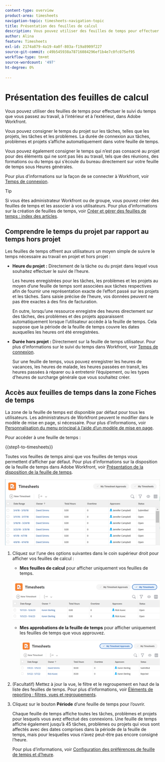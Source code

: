 ```yaml
---
content-type: overview
product-area: timesheets
navigation-topic: timesheets-navigation-topic
title: Présentation des feuilles de calcul
description: Vous pouvez utiliser des feuilles de temps pour effectuer le suivi du temps que vous passez au travail, à l’intérieur et à l’extérieur, dans Adobe Workfront.
author: Alina
feature: Timesheets
exl-id: 2174a879-4a19-4a0f-803a-f19a8909f227
source-git-commit: c49b545938a78716084296ef1b4e7c0fc075ef95
workflow-type: tm+mt
source-wordcount: '497'
ht-degree: 0%

---
```


# Présentation des feuilles de calcul

Vous pouvez utiliser des feuilles de temps pour effectuer le suivi du temps que vous passez au travail, à l’intérieur et à l’extérieur, dans Adobe Workfront.

Vous pouvez consigner le temps du projet sur les tâches, telles que les projets, les tâches et les problèmes. La durée de connexion aux tâches, problèmes et projets s’affiche automatiquement dans votre feuille de temps.

Vous pouvez également consigner le temps qui n’est pas consacré au projet pour des éléments qui ne sont pas liés au travail, tels que des réunions, des formations ou du temps qui s’écoule du bureau directement sur votre feuille de temps sous Heures générales.

Pour plus d’informations sur la façon de se connecter à Workfront, voir [Temps de connexion](../../timesheets/create-and-manage-timesheets/log-time.md).

>[!TIP]
>
>Si vous êtes administrateur Workfront ou de groupe, vous pouvez créer des feuilles de temps et les associer à vos utilisateurs. Pour plus d’informations sur la création de feuilles de temps, voir [Créer et gérer des feuilles de temps : index des articles](../create-and-manage-timesheets/create-and-manage-timesheets.md).


## Comprendre le temps du projet par rapport au temps hors projet

Les feuilles de temps offrent aux utilisateurs un moyen simple de suivre le temps nécessaire au travail en projet et hors projet :

* **Heure du projet :** Directement de la tâche ou du projet dans lequel vous souhaitez effectuer le suivi de l’heure.

  Les heures enregistrées pour les tâches, les problèmes et les projets au moyen d’une feuille de temps sont associées aux tâches respectives afin de fournir une représentation exacte de l’effort passé sur les projets et les tâches. Sans saisie précise de l’heure, vos données peuvent ne pas être exactes à des fins de facturation.

  En outre, lorsqu’une ressource enregistre des heures directement sur des tâches, des problèmes et des projets apparaissent automatiquement lorsque l’utilisateur accède à la feuille de temps. Cela suppose que la période de la feuille de temps couvre les dates auxquelles les heures ont été enregistrées.

* **Durée hors projet :** Directement sur la feuille de temps utilisateur. Pour plus d’informations sur le suivi du temps dans Workfront, voir   [Temps de connexion](../../timesheets/create-and-manage-timesheets/log-time.md).

  Sur une feuille de temps, vous pouvez enregistrer les heures de vacances, les heures de malade, les heures passées en transit, les heures passées à réparer ou à entretenir l’équipement, ou les types d’heures de surcharge générale que vous souhaitez créer.

## Accès aux feuilles de temps dans la zone Fiches de temps

La zone de la feuille de temps est disponible par défaut pour tous les utilisateurs. Les administrateurs de Workfront peuvent le modifier dans le modèle de mise en page, si nécessaire. Pour plus d’informations, voir [Personnalisation du menu principal à l’aide d’un modèle de mise en page](/help/quicksilver/administration-and-setup/customize-workfront/use-layout-templates/customize-main-menu.md).

Pour accéder à une feuille de temps :

{{step1-to-timesheets}}

Toutes vos feuilles de temps ainsi que vos feuilles de temps vous permettent d’afficher par défaut. Pour plus d’informations sur la disposition de la feuille de temps dans Adobe Workfront, voir [Présentation de la disposition de la feuille de temps](../../timesheets/timesheets/timesheet-layout.md).

![](assets/all-timesheets-list-nwe-350x68.png)

1. Cliquez sur l’une des options suivantes dans le coin supérieur droit pour afficher vos feuilles de calcul :

   * **Mes feuilles de calcul** pour afficher uniquement vos feuilles de temps.

   ![](assets/my-timesheets-list-various-statuses-nwe-350x60.png)

   * **Mes approbations de la feuille de temps** pour afficher uniquement les feuilles de temps que vous approuvez.

     ![](assets/timesheets-i-approve-list-with0filters-new-nwe-350x61.png)


1. (Facultatif) Mettez à jour la vue, le filtre et le regroupement en haut de la liste des feuilles de temps. Pour plus d’informations, voir [Éléments de reporting : filtres, vues et regroupements](../../reports-and-dashboards/reports/reporting-elements/reporting-elements-overview.md).

1. Cliquez sur le bouton **Période** d’une feuille de temps pour l’ouvrir.

   Chaque feuille de temps affiche toutes les tâches, problèmes et projets pour lesquels vous avez effectué des connexions. Une feuille de temps affiche également jusqu’à 45 tâches, problèmes ou projets qui vous sont affectés avec des dates comprises dans la période de la feuille de temps, mais pour lesquelles vous n’avez peut-être pas encore consigné l’heure.

   Pour plus d’informations, voir [Configuration des préférences de feuille de temps et d’heure](../../administration-and-setup/set-up-workfront/configure-timesheets-schedules/timesheet-and-hour-preferences.md).
